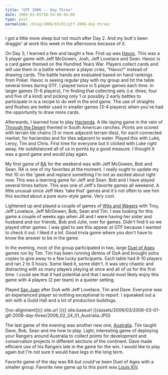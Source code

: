 ```yaml
---
title: "GTF 2006 -- Day Three"
date: 2006-03-01T18:54:00-04:00
type: post
permalink: /blog/2006/03/01/gtf-2006-day-three/
---
```

I got a little more sleep but not much after Day 2. And my butt's been draggin' at work this week in the afternoons because of it.

On Day 3, I learned a few and taught a few. First up was [Havoc](https://www.boardgamegeek.com/game/19363). This was a 5 player game with Jeff McGowen, Josh, Jeff Lovelace and Sean. Havoc is a card game themed on the Hundred Years War. Players collect cards and will use them in a battle whenever a player cries, "Havoc!" instead of drawing cards. The battle hands are evaluated based on hand rankings from Poker. Havoc is seeing regular play with my group and hit the table several times during GTF. I played twice in 5 player games each time. In larger games (5-6 players), I'm finding that collecting sets (i.e. three, four and five of a kind) and picking only 1 or possibly 2 early battles to participate in is a recipe to do well in the end game. The use of straights and flushes are better used in smaller games (3-4 players) when you've had the opportunity to draw more cards.

Afterwards, I learned how to play [Hacienda](https://www.boardgamegeek.com/game/19100). A tile-laying game in the vein of [Through the Desert](https://www.boardgamegeek.com/game/503) themed in South American ranches. Points are scored with terrain tile chains (3 or more adjacent terrain tiles), for each connected market, for haciendas and for tiles adjacent to water. Played this with Luke, Leroy, Tim and Chris. First time for everyone but it clicked with Luke right away. He outdistanced all of us in points by a good measure. I thought it was a good game and would play again.

My first game of [RA](https://www.boardgamegeek.com/game/12) for the weekend was with Jeff McGowen, Bob and Sean. RA is one of my favorites at the moment. I really ought to update my Hot 10 on the 'geek and replace something I'm not as excited about right now. This was a learning game for Jeff and Sean. Bob and I have played several times before. This was one of Jeff's favorite games all weekend. A little unusual since Jeff likes 'take that' games and it's not often to see him this excited about a pure euro-style game. Very cool.

Lightened up and played a couple of games of [Wits and Wagers](https://www.boardgamegeek.com/game/20100) with Troy, Jeff Lovelace, Jeff McGowen, Bob, Sean and Tim. I was looking for this game a couple of weeks ago when Jill and I were having her sister and husband and our friends, Bob and Julie, over for games. Didn't find it so we played other games. I was glad to see this appear at GTF because I wanted to check it out. I liked it a lot. Good trivia game where you don't have to know the answer to be in the game.

In the evening, most of the group participated in two, large [Duel of Ages](https://www.boardgamegeek.com/game/6050) games run by Tim. Tim has been running demos of DoA and brought extra copies to give away to a few lucky participants. Each table had 8-10 players and ran 2 to 3 hours. Some liked it, some didn't. It was very chaotic and distracting with so many players playing at once and all of us for the first time. I could see that it had potential and that I would most likely enjoy this game with 4 players (2 per team) in a quieter setting.

Played [San Juan](https://www.boardgamegeek.com/game/8217) after DoA with Jeff Lovelace, Tim and Dave. Everyone was an experienced player so nothing exceptional to report. I squeaked out a win with a Guild Hall and a lot of production buildings.

![no-alignment]({{ site.url }}{{ site.baseurl }}/assets/2006/03/2006-03-01-gtf-2006-day-three/2006_02_24_01_Australia.JPG)

The last game of the evening was another new one, [Australia](https://www.boardgamegeek.com/game/15033). Tim taught Dave, Bob, Sean and me how to play. Light, interesting game of deploying your Rangers around Australia to collect points for development and conservation projects in different sections of the continent. Dave made efficient use of his Rangers late in the game for the win. I would like to play again but I'm not sure it would have legs in the long term.

Favorite game of the day was RA but could've been Duel of Ages with a smaller group. Favorite new game up to this point was [Louis XIV](https://www.boardgamegeek.com/game/13642).
